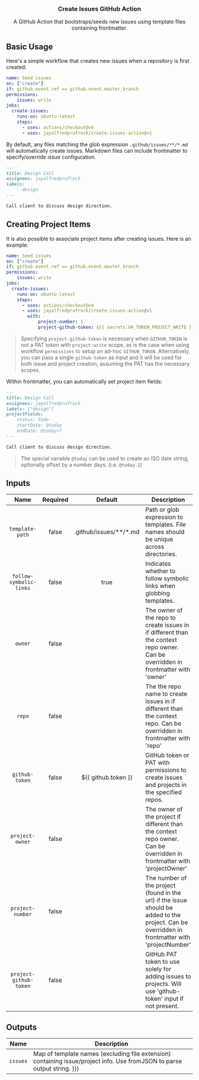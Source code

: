 <h3 align="center">Create Issues GitHub Action</h3>
<p align="center">A GitHub Action that bootstraps/seeds new issues using template files containing frontmatter.<p>

## Basic Usage
Here's a simple workflow that creates new issues when a repository is first created:

```yaml
name: Seed issues
on: ["create"]
if: github.event.ref == github.event.master_branch
permissions:
    issues: write 
jobs:
  create-issues:
    runs-on: ubuntu-latest
    steps:
      - uses: actions/checkout@v4
      - uses: jayalfredprufrock/create-issues-action@v1
```

By default, any files matching the glob expression `.github/issues/**/*.md` will automatically create issues.
Markdown files can include frontmatter to specify/override issue configuration.

```markdown
---
title: Design Call
assignees: jayalfredprufrock
labels:
    - design
---

Call client to discuss design direction.
```

## Creating Project Items
It is also possible to associate project items after creating issues. Here is an example:

```yaml
name: Seed issues
on: ["create"]
if: github.event.ref == github.event.master_branch
permissions:
    issues: write 
jobs:
  create-issues:
    runs-on: ubuntu-latest
    steps:
      - uses: actions/checkout@v4
      - uses: jayalfredprufrock/create-issues-action@v1
        with:
            project-number: 1
            project-github-token: ${{ secrets.GH_TOKEN_PROJECT_WRITE }}
```

> Specifying `project-github-token` is necessary when `GITHUB_TOKEN` is not a PAT token with `project:write` scope, as is the case
> when using workflow `permissions` to setup an ad-hoc `GITHUB_TOKEN`. Alternatively, you can pass a single `github-token` as
> input and it will be used for both issue and project creation, assuming the PAT has the necessary scopes.

Within frontmatter, you can automatically set project item fields:

```markdown
---
title: Design Call
assignees: jayalfredprufrock
labels: ["design"]
projectFields:
    status: Todo
    startDate: @today
    endDate: @today+7
---

Call client to discuss design direction.
```

> The special variable `@today` can be used to create an ISO date string, optionally offset by a number days.
> (i.e. `@today-2`)

## Inputs
<!--(inputs-start)-->

| Name  | Required | Default | Description |
| :---: | :------: | :-----: | ----------- |
| `template-path` | false | .github/issues/**/*.md | Path or glob expression to templates. File names should be unique across directories. |
| `follow-symbolic-links` | false | true | Indicates whether to follow symbolic links when globbing templates. |
| `owner` | false |  | The owner of the repo to create issues in if different than the context repo owner. Can be overridden in frontmatter with 'owner' |
| `repo` | false |  | The the repo name to create issues in if different than the context repo. Can be overridden in frontmatter with 'repo' |
| `github-token` | false | ${{ github.token }} | GitHub token or PAT with permissions to create issues and projects in the specified repos. |
| `project-owner` | false |  | The owner of the project if different than the context repo owner. Can be overridden in frontmatter with 'projectOwner' |
| `project-number` | false |  | The number of the project (found in the url) if the issue should be added to the project. Can be overridden in frontmatter with 'projectNumber' |
| `project-github-token` | false |  | GitHub PAT token to use solely for adding issues to projects. Will use 'github-token' input if not present. |

<!--(inputs-end)-->

## Outputs
<!--(outputs-start)-->

| Name  | Description |
| :---: | ----------- |
| `issues` | Map of template names (excluding file extension) containing issue/project info. Use fromJSON to parse output string. }}) |

<!--(outputs-end)-->
